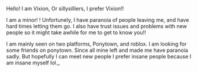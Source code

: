 Hello! I am Vixion, Or sillysilliers, I prefer Vixion!!

I am a minor! ! Unfortunely, I have paranoia of people leaving me, and have hard times letting them go. I also have trust issues and problems with new people so it might take awhile for me to get to know you!!

I am mainly seen on two platforms, Ponytown, and roblox. I am looking for some friends on ponytown. Since all mine left and made me have paranoia sadly. But hopefully I can meet new people I prefer insane people because I am insane myself lol._
